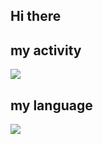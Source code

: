 ## Hi there

## my activity 
<img src="https://github-readme-stats.vercel.app/api?username=anuraghazra&show_icons=true&theme=radical"/>

## my language
<img src="https://github-readme-stats.vercel.app/api/top-langs/?username=anuraghazra&hide_progress=true" />
